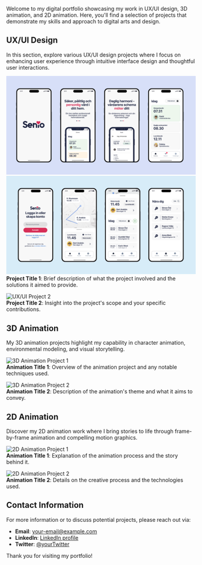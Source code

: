 Welcome to my digital portfolio showcasing my work in UX/UI design, 3D animation, and 2D animation. Here, you'll find a selection of projects that demonstrate my skills and approach to digital arts and design.

## UX/UI Design

In this section, explore various UX/UI design projects where I focus on enhancing user experience through intuitive interface design and thoughtful user interactions.

![UX/UI Project 1](./src/Images/Senio.png)
![UX/UI Project 1](./src/Images/Senio2.png)  
**Project Title 1**: Brief description of what the project involved and the solutions it aimed to provide.

![UX/UI Project 2](url-to-your-image2)  
**Project Title 2**: Insight into the project's scope and your specific contributions.

## 3D Animation

My 3D animation projects highlight my capability in character animation, environmental modeling, and visual storytelling.

![3D Animation Project 1](url-to-your-image3)  
**Animation Title 1**: Overview of the animation project and any notable techniques used.

![3D Animation Project 2](url-to-your-image4)  
**Animation Title 2**: Description of the animation's theme and what it aims to convey.

## 2D Animation

Discover my 2D animation work where I bring stories to life through frame-by-frame animation and compelling motion graphics.

![2D Animation Project 1](url-to-your-image5)  
**Animation Title 1**: Explanation of the animation process and the story behind it.

![2D Animation Project 2](url-to-your-image6)  
**Animation Title 2**: Details on the creative process and the technologies used.

## Contact Information

For more information or to discuss potential projects, please reach out via:
- **Email**: [your-email@example.com](mailto:your-email@example.com)
- **LinkedIn**: [LinkedIn profile](https://www.linkedin.com/in/yourprofile)
- **Twitter**: [@yourTwitter](https://twitter.com/yourTwitter)

Thank you for visiting my portfolio!
